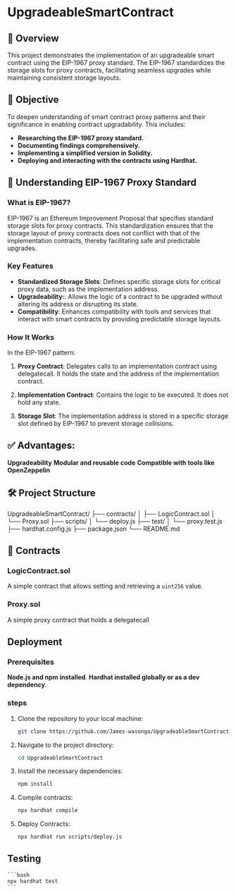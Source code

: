 # UpgradeableSmartContract

## 📌 Overview

This project demonstrates the implementation of an upgradeable smart contract using the EIP-1967 proxy standard. The EIP-1967 standardizes the storage slots for proxy contracts, facilitating seamless upgrades while maintaining consistent storage layouts.

## 🎯 Objective
To deepen understanding of smart contract proxy patterns and their significance in enabling contract upgradability. This includes:

- **Researching the EIP-1967 proxy standard.**
- **Documenting findings comprehensively.**
- **Implementing a simplified version in Solidity.**
- **Deploying and interacting with the contracts using Hardhat.**

## 🧠 Understanding EIP-1967 Proxy Standard
### What is EIP-1967?

EIP-1967 is an Ethereum Improvement Proposal that specifies standard storage slots for proxy contracts. This standardization ensures that the storage layout of proxy contracts does not conflict with that of the implementation contracts, thereby facilitating safe and predictable upgrades.

### Key Features

- **Standardized Storage Slots**: Defines specific storage slots for critical proxy data, such as the implementation address.
- **Upgradeability:**: Allows the logic of a contract to be upgraded without altering its address or disrupting its state.
- **Compatibility**: Enhances compatibility with tools and services that interact with smart contracts by providing predictable storage layouts.

### How It Works
In the EIP-1967 pattern:

1. **Proxy Contract**: Delegates calls to an implementation contract using delegatecall. It holds the state and the address of the implementation contract.

2. **Implementation Contract**: Contains the logic to be executed. It does not hold any state.

3. **Storage Slot**: The implementation address is stored in a specific storage slot defined by EIP-1967 to prevent storage collisions.

## ✅ Advantages:
**Upgradeability**
**Modular and reusable code**
**Compatible with tools like OpenZeppelin**

## 🛠️ Project Structure

UpgradeableSmartContract/
├── contracts/
│   ├── LogicContract.sol
│   └── Proxy.sol
├── scripts/
│   └── deploy.js
├── test/
│   └── proxy.test.js
├── hardhat.config.js
├── package.json
└── README.md

## 📄 Contracts

### LogicContract.sol
A simple contract that allows setting and retrieving a ```uint256``` value.

### Proxy.sol
A simple proxy contract that holds a delegatecall

## Deployment
### Prerequisites

**Node.js and npm installed**.
**Hardhat installed globally or as a dev dependency**.

### steps

1. Clone the repository to your local machine:
   ```bash
   git clone https://github.com/James-wasonga/UpgradeableSmartContract.git
   ```

2. Navigate to the project directory:
   ```bash
   cd UpgradeableSmartContract
   ```

3. Install the necessary dependencies:
   ```bash
   npm install
   ```

3. Compile contracts:
    ```bash
    npx hardhat compile
    ```
3. Deploy Contracts:
    ```bash
    npx hardhat run scripts/deploy.js
    ```

## Testing
    ```bash
    npx hardhat test
    ```

